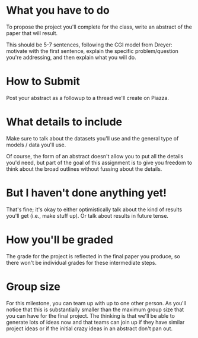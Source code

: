 
What you have to do
===================

To propose the project you'll complete for the class, write an
abstract of the paper that will result.

This should be 5-7 sentences, following the CGI model from Dreyer:
motivate with the first sentence, explain the specific
problem/question you're addressing, and then explain what you will do.

How to Submit
=============

Post your abstract as a followup to a thread we'll create on Piazza.

What details to include
=======================

Make sure to talk about the datasets you'll use and the general type
of models / data you'll use.

Of course, the form of an abstract doesn't allow you to put all the
details you'd need, but part of the goal of this assignment is to give
you freedom to think about the broad outlines without fussing about
the details.

But I haven't done anything yet!
================================

That's fine; it's okay to either optimistically talk about the kind of
results you'll get (i.e., make stuff up).  Or talk about results in
future tense.

How you'll be graded
====================

The grade for the project is reflected in the final paper you produce,
so there won't be individual grades for these intermediate steps.

Group size
==========

For this milestone, you can team up with up to one other person.  As
you'll notice that this is substantially smaller than the maximum
group size that you can have for the final project.  The thinking is
that we'll be able to generate lots of ideas now and that teams can
join up if they have similar project ideas or if the initial crazy
ideas in an abstract don't pan out.